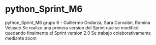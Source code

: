 # python_Sprint_M6
python_Sprint_M6 grupo 6 - Guillermo Ondarza, Sara Corvalán, Romina Velasco
Se realizo una primera version del Sprint que se modificó quedando finalmente el Sprint version 2.0
Se trabajo colaborativamente mediante zoom
